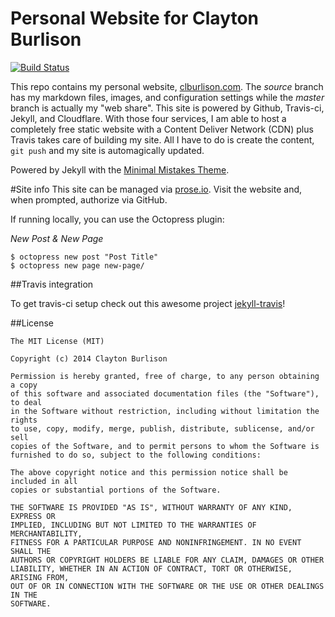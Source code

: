 Personal Website for Clayton Burlison
===

[![Build Status](https://travis-ci.org/clburlison/clburlison.github.io.svg?branch=source)](https://travis-ci.org/clburlison/clburlison.github.io)

This repo contains my personal website, [clburlison.com](https://clburlison.com). The _source_ branch has my markdown files, images, and configuration settings while the _master_ branch is actually my "web share". This site is powered by Github, Travis-ci, Jekyll, and Cloudflare. With those four services, I am able to host a completely free static website with a Content Deliver Network (CDN) plus Travis takes care of building my site. All I have to do is create the content, `git push` and my site is automagically updated.

Powered by Jekyll with the [Minimal Mistakes Theme](http://mademistakes.com/minimal-mistakes/).


#Site info 
This site can be managed via [prose.io](http://prose.io/#clburlison/clburlison.github.io). Visit the website and, when prompted, authorize via GitHub.

If running locally, you can use the Octopress plugin:

*New Post & New Page*

````
$ octopress new post "Post Title"
$ octopress new page new-page/
````

##Travis integration

To get travis-ci setup check out this awesome project [jekyll-travis](https://github.com/mfenner/jekyll-travis)!

##License

	The MIT License (MIT)

	Copyright (c) 2014 Clayton Burlison

	Permission is hereby granted, free of charge, to any person obtaining a copy
	of this software and associated documentation files (the "Software"), to deal
	in the Software without restriction, including without limitation the rights
	to use, copy, modify, merge, publish, distribute, sublicense, and/or sell
	copies of the Software, and to permit persons to whom the Software is
	furnished to do so, subject to the following conditions:

	The above copyright notice and this permission notice shall be included in all
	copies or substantial portions of the Software.

	THE SOFTWARE IS PROVIDED "AS IS", WITHOUT WARRANTY OF ANY KIND, EXPRESS OR
	IMPLIED, INCLUDING BUT NOT LIMITED TO THE WARRANTIES OF MERCHANTABILITY,
	FITNESS FOR A PARTICULAR PURPOSE AND NONINFRINGEMENT. IN NO EVENT SHALL THE
	AUTHORS OR COPYRIGHT HOLDERS BE LIABLE FOR ANY CLAIM, DAMAGES OR OTHER
	LIABILITY, WHETHER IN AN ACTION OF CONTRACT, TORT OR OTHERWISE, ARISING FROM,
	OUT OF OR IN CONNECTION WITH THE SOFTWARE OR THE USE OR OTHER DEALINGS IN THE
	SOFTWARE.